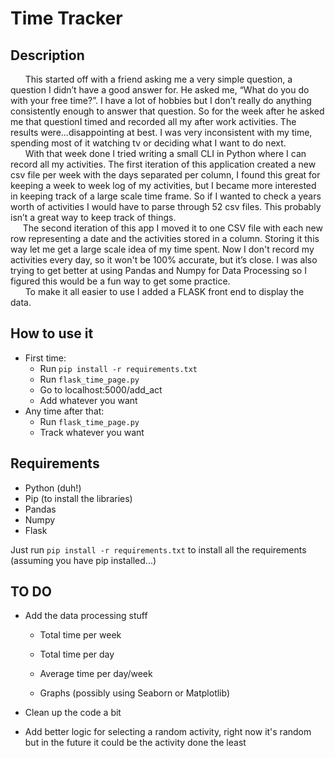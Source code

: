 
# Time Tracker 

  

## Description

&nbsp; &nbsp; &nbsp; This started off with a friend asking me a very simple question, a question I didn’t have a good answer for. He asked me, “What do you do with your free time?”. I have a lot of hobbies but I don’t really do anything consistently enough to answer that question. So for the week after he asked me that questionI timed and recorded all my after work activities. The results were...disappointing at best. I was very inconsistent with my time, spending most of it watching tv or deciding what I want to do next. 
<br />&nbsp; &nbsp; &nbsp; With that week done I tried writing a small CLI in Python where I can record all my activities. The first iteration of this application created a new csv file per week with the days separated per column, I found this great for keeping a week to week log of my activities, but I became more interested in keeping track of a large scale time frame. So if I wanted to check a years worth of activities I would have to parse through 52 csv files. This probably isn’t a great way to keep track of things. 
<br />&nbsp; &nbsp; &nbsp;The second iteration of this app I moved it to one CSV file with each new row representing a date and the activities stored in a column. Storing it this way let me get a large scale idea of my time spent. Now I don't record my activities every day, so it won't be 100% accurate, but it’s close. I was also trying to get better at using Pandas and Numpy for Data Processing so I figured this would be a fun way to get some practice.
<br />&nbsp; &nbsp; &nbsp; To make it all easier to use I added a FLASK front end to display the data. 


## How to use it
- First time:
    - Run ```pip install -r requirements.txt```
    - Run ```flask_time_page.py```
    - Go to localhost:5000/add_act
    - Add whatever you want
- Any time after that:
    - Run ```flask_time_page.py```
    - Track whatever you want

## Requirements

- Python (duh!)
- Pip (to install the libraries)
- Pandas
- Numpy
- Flask

Just run ``` pip install -r requirements.txt ``` to install all the requirements (assuming you have pip installed...)

  

## TO DO

- Add the data processing stuff

	- Total time per week

	- Total time per day

	- Average time per day/week

	- Graphs (possibly using Seaborn or Matplotlib)

- Clean up the code a bit
- Add better logic for selecting a random activity, right now it's random but in the future it could be the activity done the least 